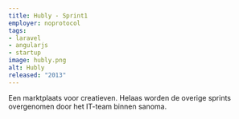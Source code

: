 ```yaml
---
title: Hubly - Sprint1
employer: noprotocol
tags:
- laravel
- angularjs
- startup
image: hubly.png
alt: Hubly
released: "2013"
---
```


Een marktplaats voor creatieven. Helaas worden de overige sprints overgenomen door het IT-team binnen sanoma.